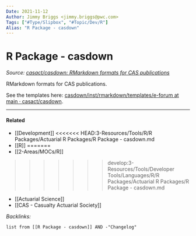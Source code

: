 ```yaml
---
Date: 2021-11-12
Author: Jimmy Briggs <jimmy.briggs@pwc.com>
Tags: ["#Type/Slipbox", "#Topic/Dev/R"]
Alias: "R Package - casdown"
---
```


# R Package - casdown

*Source: [casact/casdown: RMarkdown formats for CAS publications](https://github.com/casact/casdown)*

RMarkdown formats for CAS publications.

See the templates here: [casdown/inst/rmarkdown/templates/e-forum at main · casact/casdown](https://github.com/casact/casdown/tree/main/inst/rmarkdown/templates/e-forum).


***

#### Related

- [[Development]]
<<<<<<< HEAD:3-Resources/Tools/R/R Packages/Actuarial R Packages/R Package - casdown.md
- [[R]]
=======
- [[2-Areas/MOCs/R]]
>>>>>>> develop:3-Resources/Tools/Developer Tools/Languages/R/R Packages/Actuarial R Packages/R Package - casdown.md
- [[Actuarial Science]]
- [[CAS - Casualty Actuarial Society]]

*Backlinks:*

```dataview
list from [[R Package - casdown]] AND -"Changelog"
```